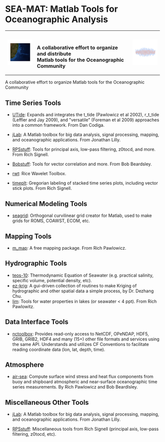 # SEA-MAT: Matlab Tools for Oceanographic Analysis

<table summary="Title">
    <tr>
        <td><img src="img/map.png" alt="South Atlantic Bathymetry"/></td>
        <td><h3><br/>A collaborative effort to organize and distribute<br/>
        Matlab tools for the Oceanographic Community</h3></td>
        <td><img src="img/timeSeries.png" alt="time series plot"/></td>
    </tr>
</table>

A collaborative effort to organize Matlab tools for the Oceanographic Community

## Time Series Tools

- [UTide](http://www.mathworks.com/matlabcentral/fileexchange/46523--utide--unified-tidal-analysis-and-prediction-functions?requestedDomain=www.mathworks.com): Expands and integrates the t_tide (Pawlowicz et al 2002), r_t_tide (Leffler and Jay 2009), and "versatile" (Foreman et al 2009) approaches into a common framework. From Dan Codiga.

- [jLab](https://github.com/jonathanlilly/jLab): A Matlab toolbox for big data analysis, signal processing, mapping, and oceanographic applications. From Jonathan Lilly.

- [RPSstuff](https://github.com/rsignell-usgs/RPSstuff): Tools for principal axis, low-pass filtering, z0tocd, and more.  From Rich Signell. 

- [Bobstuff](https://github.com/sea-mat/bobstuff): Tools for vector correlation and more.  From Bob Beardsley. 

- [rwt](https://github.com/ricedsp/rwt): Rice Wavelet Toolbox. 

- [timeplt](https://github.com/rsignell-usgs/timeplt): Gregorian labeling of stacked time series plots, including vector stick plots. From Rich Signell. 


## Numerical Modeling Tools
- [seagrid](https://github.com/rsignell-usgs/seagrid): Orthogonal curvilinear grid creator for Matlab, used to make grids for ROMS, COAWST, ECOM, etc.

## Mapping Tools
- [m_map](https://www.eoas.ubc.ca/~rich/map.html): A free mapping package. From Rich Pawlowicz. 


## Hydrographic Tools
- [teos-10](http://www.teos-10.org/software.htm): Thermodynamic Equation of Seawater (e.g. practical salinity, specific volume, potential density, etc). 
- [ez-krig](http://globec.whoi.edu/software/kriging/easy_krig/easy_krig.html): A gui-driven collection of routines to make Kriging of hydrographic and other spatial data a simple process, by Dr. Dezhang Chu.
- [lim](https://www.eoas.ubc.ca/~rich/#LIM): Tools for water properties in lakes (or seawater < 4 ppt). From Rich Pawlowitz.


## Data Interface Tools
- [nctoolbox](http://nctoolbox.github.io/nctoolbox/): Provides read-only access to NetCDF, OPeNDAP, HDF5, GRIB, GRIB2, HDF4 and many (15+) other file formats and services using the same API.  Understands and utilizes CF Conventions to facilitate reading coordinate data (lon, lat, depth, time). 

## Atmosphere

- [air-sea](https://github.com/sea-mat/air-sea): Compute surface wind stress and heat flux components from buoy and shipboard atmospheric and near-surface oceanographic time series measurements. By Rich Pawlowicz and Bob Beardlsley.



## Miscellaneous Other Tools
- [jLab](https://github.com/jonathanlilly/jLab): A Matlab toolbox for big data analysis, signal processing, mapping, and oceanographic applications. From Jonathan Lilly.

- [RPSstuff](https://github.com/rsignell-usgs/RPSstuff/tree/master/RPSstuff): Miscellaneous tools from Rich Signell (principal axis, low-pass filtering, z0tocd, etc).





